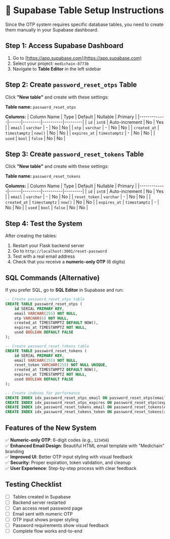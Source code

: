 # 🔧 **Supabase Table Setup Instructions**

Since the OTP system requires specific database tables, you need to create them manually in your Supabase dashboard.

## **Step 1: Access Supabase Dashboard**

1. Go to [https://app.supabase.com](https://app.supabase.com)
2. Select your project: `medichain-8773b`
3. Navigate to **Table Editor** in the left sidebar

## **Step 2: Create `password_reset_otps` Table**

Click **"New table"** and create with these settings:

**Table name:** `password_reset_otps`

**Columns:**
| Column Name | Type | Default | Nullable | Primary |
|-------------|------|---------|----------|---------|
| `id` | `int8` | Auto-increment | No | Yes |
| `email` | `varchar` | - | No | No |
| `otp` | `varchar` | - | No | No |
| `created_at` | `timestamptz` | `now()` | No | No |
| `expires_at` | `timestamptz` | - | No | No |
| `used` | `bool` | `false` | No | No |

## **Step 3: Create `password_reset_tokens` Table**

Click **"New table"** and create with these settings:

**Table name:** `password_reset_tokens`

**Columns:**
| Column Name | Type | Default | Nullable | Primary |
|-------------|------|---------|----------|---------|
| `id` | `int8` | Auto-increment | No | Yes |
| `email` | `varchar` | - | No | No |
| `reset_token` | `varchar` | - | No | No |
| `created_at` | `timestamptz` | `now()` | No | No |
| `expires_at` | `timestamptz` | - | No | No |
| `used` | `bool` | `false` | No | No |

## **Step 4: Test the System**

After creating the tables:

1. Restart your Flask backend server
2. Go to `http://localhost:3001/reset-password`
3. Test with a real email address
4. Check that you receive a **numeric-only OTP** (6 digits)

## **SQL Commands (Alternative)**

If you prefer SQL, go to **SQL Editor** in Supabase and run:

```sql
-- Create password_reset_otps table
CREATE TABLE password_reset_otps (
    id SERIAL PRIMARY KEY,
    email VARCHAR(255) NOT NULL,
    otp VARCHAR(6) NOT NULL,
    created_at TIMESTAMPTZ DEFAULT NOW(),
    expires_at TIMESTAMPTZ NOT NULL,
    used BOOLEAN DEFAULT FALSE
);

-- Create password_reset_tokens table  
CREATE TABLE password_reset_tokens (
    id SERIAL PRIMARY KEY,
    email VARCHAR(255) NOT NULL,
    reset_token VARCHAR(255) NOT NULL UNIQUE,
    created_at TIMESTAMPTZ DEFAULT NOW(),
    expires_at TIMESTAMPTZ NOT NULL,
    used BOOLEAN DEFAULT FALSE
);

-- Create indexes for performance
CREATE INDEX idx_password_reset_otps_email ON password_reset_otps(email);
CREATE INDEX idx_password_reset_otps_expires ON password_reset_otps(expires_at);
CREATE INDEX idx_password_reset_tokens_email ON password_reset_tokens(email);
CREATE INDEX idx_password_reset_tokens_token ON password_reset_tokens(reset_token);
```

## **Features of the New System**

✅ **Numeric-only OTP**: 6-digit codes (e.g., `123456`)  
✅ **Enhanced Email Design**: Beautiful HTML email template with "Medichain" branding  
✅ **Improved UI**: Better OTP input styling with visual feedback  
✅ **Security**: Proper expiration, token validation, and cleanup  
✅ **User Experience**: Step-by-step process with clear feedback  

## **Testing Checklist**

- [ ] Tables created in Supabase
- [ ] Backend server restarted  
- [ ] Can access reset password page
- [ ] Email sent with numeric OTP
- [ ] OTP input shows proper styling
- [ ] Password requirements show visual feedback
- [ ] Complete flow works end-to-end